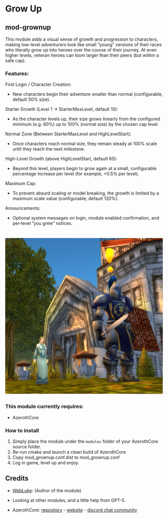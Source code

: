 # Grow Up
## mod-grownup 

This module adds a visual sense of growth and progression to characters, making low-level adventurers look like small “young” versions of their races who literally grow up into heroes over the course of their journey. At even higher levels, veteran heroes can loom larger than their peers (but within a safe cap).

### Features:
First Login / Character Creation:

- New characters begin their adventure smaller than normal (configurable, default 50% size).

Starter Growth (Level 1 → StarterMaxLevel, default 15):

- As the character levels up, their size grows linearly from the configured minimum (e.g. 60%) up to 100% (normal size) by the chosen cap level.

Normal Zone (Between StarterMaxLevel and HighLevelStart):
  
- Once characters reach normal size, they remain steady at 100% scale until they reach the next milestone.

High-Level Growth (above HighLevelStart, default 65):

- Beyond this level, players begin to grow again at a small, configurable percentage increase per level (for example, +0.5% per level).

Maximum Cap:

- To prevent absurd scaling or model breaking, the growth is limited by a maximum scale value (configurable, default 120%).

Announcements:

- Optional system messages on login, module enabled confirmation, and per‑level “you grew” notices.


# ![screenshot](https://raw.githubusercontent.com/webluke/mod-grownup/refs/heads/main/grownup.png) 

### This module currently requires:
- AzerothCore


### How to install
1. Simply place the module under the `modules` folder of your AzerothCore source folder.
2. Re-run cmake and launch a clean build of AzerothCore
3. Copy mod_grownup.conf.dist to mod_grownup.conf
4. Log in game, level up and enjoy.


## Credits
* [WebLuke](  https://github.com/WebLuke ): (Author of the module)

* Looking at other modules, and a little help from GPT-5.

* AzerothCore: [repository](https://github.com/azerothcore) - [website](http://azerothcore.org/) - [discord chat community](https://discord.gg/PaqQRkd)